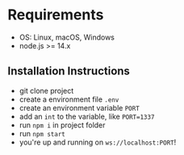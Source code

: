 # Requirements

* OS: Linux, macOS, Windows
* node.js >= 14.x

## Installation Instructions

* git clone project
* create a environment file `.env`
* create an environment variable `PORT`
* add an `int` to the variable, like `PORT=1337`
* run `npm i` in project folder
* run `npm start`
* you're up and running on `ws://localhost:PORT`!
